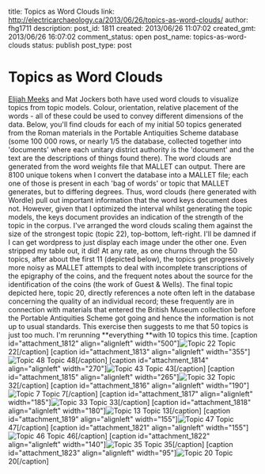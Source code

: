 title: Topics as Word Clouds
link: http://electricarchaeology.ca/2013/06/26/topics-as-word-clouds/
author: fhg1711
description: 
post_id: 1811
created: 2013/06/26 11:07:02
created_gmt: 2013/06/26 16:07:02
comment_status: open
post_name: topics-as-word-clouds
status: publish
post_type: post

# Topics as Word Clouds

[Elijah Meeks](https://dhs.stanford.edu/algorithmic-literacy/using-word-clouds-for-topic-modeling-results/) and Mat Jockers both have used word clouds to visualize topics from topic models. Colour, orientation, relative placement of the words - all of these could be used to convey different dimensions of the data. Below, you'll find clouds for each of my initial 50 topics generated from the Roman materials in the Portable Antiquities Scheme database (some 100 000 rows, or nearly 1/5 the database, collected together into 'documents' where each unitary district authority is the 'document' and the text are the descriptions of things found there). The word clouds are generated from the word weights file that MALLET can output. There are 8100 unique tokens when I convert the database into a MALLET file; each one of those is present in each 'bag of words' or topic that MALLET generates, but to differing degrees. Thus, word clouds (here generated with Wordle) pull out important information that the word keys document does not. However, given that I optimized the interval whilst generating the topic models, the keys document provides an indication of the strength of the topic in the corpus. I've arranged the word clouds scaling them against the size of the strongest topic (topic 22), top-bottom, left-right. I'll be damned if I can get wordpress to just display each image under the other one. Even stripped my table out, it did! At any rate, as one churns through the 50 topics, after about the first 11 (depicted below), the topics get progressively more noisy as MALLET attempts to deal with incomplete transcriptions of the epigraphy of the coins, and the frequent notes about the source for the identification of the coins (the work of Guest & Wells). The final topic depicted here, topic 20, directly references a note often left in the database concerning the quality of an individual record; these frequently are in connection with materials that entered the British Museum collection before the Portable Antiquities Scheme got going and hence the information is not up to usual standards. This exercise then suggests to me that 50 topics is just too much. I'm rerunning **everything **with 10 topics this time. [caption id="attachment_1812" align="alignleft" width="500"]![Topic 22](http://electricarchaeologist.files.wordpress.com/2013/06/topic22.png) Topic 22[/caption] [caption id="attachment_1813" align="alignleft" width="355"]![Topic 48 ](http://electricarchaeologist.files.wordpress.com/2013/06/topic48.png) Topic 48[/caption] [caption id="attachment_1814" align="alignleft" width="270"]![Topic 43](http://electricarchaeologist.files.wordpress.com/2013/06/topic43.png) Topic 43[/caption] [caption id="attachment_1815" align="alignleft" width="265"]![Topic 32](http://electricarchaeologist.files.wordpress.com/2013/06/topic32.png) Topic 32[/caption] [caption id="attachment_1816" align="alignleft" width="190"]![Topic 7](http://electricarchaeologist.files.wordpress.com/2013/06/topic7.png) Topic 7[/caption] [caption id="attachment_1817" align="alignleft" width="185"]![Topic 33](http://electricarchaeologist.files.wordpress.com/2013/06/topic33.png) Topic 33[/caption] [caption id="attachment_1818" align="alignleft" width="180"]![Topic 13](http://electricarchaeologist.files.wordpress.com/2013/06/topic13.png) Topic 13[/caption] [caption id="attachment_1819" align="alignleft" width="155"]![Topic 47](http://electricarchaeologist.files.wordpress.com/2013/06/topic47.png) Topic 47[/caption] [caption id="attachment_1821" align="alignleft" width="155"]![Topic 46](http://electricarchaeologist.files.wordpress.com/2013/06/topic46.png) Topic 46[/caption] [caption id="attachment_1822" align="alignleft" width="140"]![Topic 35](http://electricarchaeologist.files.wordpress.com/2013/06/topic35.png) Topic 35[/caption] [caption id="attachment_1823" align="alignleft" width="95"]![Topic 20](http://electricarchaeologist.files.wordpress.com/2013/06/topic20.png) Topic 20[/caption]